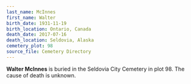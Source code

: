 ```yaml
---
last_name: McInnes
first_name: Walter
birth_date: 1931-11-19
birth_location: Ontario, Canada
death_date: 2017-07-16
death_location: Seldovia, Alaska
cemetery_plot: 98
source_file: Cemetery Directory
---
```

**Walter   McInnes** is buried in the Seldovia City Cemetery in plot 98.  The cause of death is unknown.




